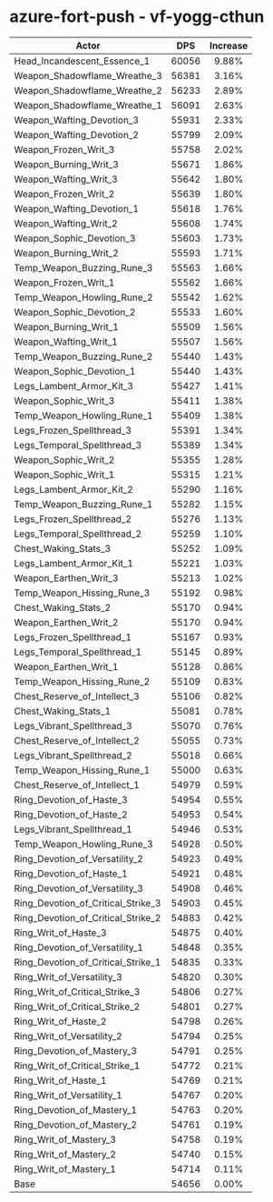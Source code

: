 # azure-fort-push - vf-yogg-cthun
| Actor | DPS | Increase |
|---|:---:|:---:|
|Head_Incandescent_Essence_1|60056|9.88%|
|Weapon_Shadowflame_Wreathe_3|56381|3.16%|
|Weapon_Shadowflame_Wreathe_2|56233|2.89%|
|Weapon_Shadowflame_Wreathe_1|56091|2.63%|
|Weapon_Wafting_Devotion_3|55931|2.33%|
|Weapon_Wafting_Devotion_2|55799|2.09%|
|Weapon_Frozen_Writ_3|55758|2.02%|
|Weapon_Burning_Writ_3|55671|1.86%|
|Weapon_Wafting_Writ_3|55642|1.80%|
|Weapon_Frozen_Writ_2|55639|1.80%|
|Weapon_Wafting_Devotion_1|55618|1.76%|
|Weapon_Wafting_Writ_2|55608|1.74%|
|Weapon_Sophic_Devotion_3|55603|1.73%|
|Weapon_Burning_Writ_2|55593|1.71%|
|Temp_Weapon_Buzzing_Rune_3|55563|1.66%|
|Weapon_Frozen_Writ_1|55562|1.66%|
|Temp_Weapon_Howling_Rune_2|55542|1.62%|
|Weapon_Sophic_Devotion_2|55533|1.60%|
|Weapon_Burning_Writ_1|55509|1.56%|
|Weapon_Wafting_Writ_1|55507|1.56%|
|Temp_Weapon_Buzzing_Rune_2|55440|1.43%|
|Weapon_Sophic_Devotion_1|55440|1.43%|
|Legs_Lambent_Armor_Kit_3|55427|1.41%|
|Weapon_Sophic_Writ_3|55411|1.38%|
|Temp_Weapon_Howling_Rune_1|55409|1.38%|
|Legs_Frozen_Spellthread_3|55391|1.34%|
|Legs_Temporal_Spellthread_3|55389|1.34%|
|Weapon_Sophic_Writ_2|55355|1.28%|
|Weapon_Sophic_Writ_1|55315|1.21%|
|Legs_Lambent_Armor_Kit_2|55290|1.16%|
|Temp_Weapon_Buzzing_Rune_1|55282|1.15%|
|Legs_Frozen_Spellthread_2|55276|1.13%|
|Legs_Temporal_Spellthread_2|55259|1.10%|
|Chest_Waking_Stats_3|55252|1.09%|
|Legs_Lambent_Armor_Kit_1|55221|1.03%|
|Weapon_Earthen_Writ_3|55213|1.02%|
|Temp_Weapon_Hissing_Rune_3|55192|0.98%|
|Chest_Waking_Stats_2|55170|0.94%|
|Weapon_Earthen_Writ_2|55170|0.94%|
|Legs_Frozen_Spellthread_1|55167|0.93%|
|Legs_Temporal_Spellthread_1|55145|0.89%|
|Weapon_Earthen_Writ_1|55128|0.86%|
|Temp_Weapon_Hissing_Rune_2|55109|0.83%|
|Chest_Reserve_of_Intellect_3|55106|0.82%|
|Chest_Waking_Stats_1|55081|0.78%|
|Legs_Vibrant_Spellthread_3|55070|0.76%|
|Chest_Reserve_of_Intellect_2|55055|0.73%|
|Legs_Vibrant_Spellthread_2|55018|0.66%|
|Temp_Weapon_Hissing_Rune_1|55000|0.63%|
|Chest_Reserve_of_Intellect_1|54979|0.59%|
|Ring_Devotion_of_Haste_3|54954|0.55%|
|Ring_Devotion_of_Haste_2|54953|0.54%|
|Legs_Vibrant_Spellthread_1|54946|0.53%|
|Temp_Weapon_Howling_Rune_3|54928|0.50%|
|Ring_Devotion_of_Versatility_2|54923|0.49%|
|Ring_Devotion_of_Haste_1|54921|0.48%|
|Ring_Devotion_of_Versatility_3|54908|0.46%|
|Ring_Devotion_of_Critical_Strike_3|54903|0.45%|
|Ring_Devotion_of_Critical_Strike_2|54883|0.42%|
|Ring_Writ_of_Haste_3|54875|0.40%|
|Ring_Devotion_of_Versatility_1|54848|0.35%|
|Ring_Devotion_of_Critical_Strike_1|54835|0.33%|
|Ring_Writ_of_Versatility_3|54820|0.30%|
|Ring_Writ_of_Critical_Strike_3|54806|0.27%|
|Ring_Writ_of_Critical_Strike_2|54801|0.27%|
|Ring_Writ_of_Haste_2|54798|0.26%|
|Ring_Writ_of_Versatility_2|54794|0.25%|
|Ring_Devotion_of_Mastery_3|54791|0.25%|
|Ring_Writ_of_Critical_Strike_1|54772|0.21%|
|Ring_Writ_of_Haste_1|54769|0.21%|
|Ring_Writ_of_Versatility_1|54767|0.20%|
|Ring_Devotion_of_Mastery_1|54763|0.20%|
|Ring_Devotion_of_Mastery_2|54761|0.19%|
|Ring_Writ_of_Mastery_3|54758|0.19%|
|Ring_Writ_of_Mastery_2|54740|0.15%|
|Ring_Writ_of_Mastery_1|54714|0.11%|
|Base|54656|0.00%|
